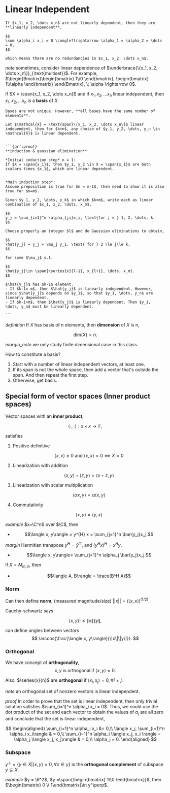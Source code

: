 # Linear Independent
```{prf:definition} Linear Independence
If $x_1, x_2, \dots x_n$ are not linearly dependent, then they are **linearly independent**,

$$
\sum \alpha_i x_i = 0 \Longleftrightarrow \alpha_1 = \alpha_2 = \dots = 0,
$$

which means there are no redundancies in $x_1, x_2, \dots x_n$.

```

*note*
sometimes, consider linear dependence of $\underbrace{\{x_1, x_2, \dots x_n\}}_{\text{multiset}}$. For example, $\begin{Bmatrix}\begin{bmatrix} 1\\0 \end{bmatrix}, \begin{bmatrix} 1\\\alpha \end{bmatrix} \end{Bmatrix}, \; \alpha \rightarrow 0$.


If $X = \span{x_1, x_2, \dots x_n}$ and if $x_1, x_2, \dots x_n$ linear independent, then $x_1, x_2, \dots x_n$ is a **basis** of $X$.

```{note}
Bases are not unique. However, **all bases have the same number of elements**.
```

````{prf:proposition}
Let $\mathcal{X} = \text{span}\{x_1, x_2, \dots x_n\}$ linear independent, then for $k>n$, any choise of $y_1, y_2, \dots, y_n \in \mathcal{X}$ is linear dependent.


```{prf:proof}
**induction & gaussian elimination**

*Initial induction step* n = 1:
If $X = \span{x_1}$, then $y_1, y_2 \in X = \span{x_1}$ are both scalars times $x_1$, which are linear dependent.


*Main induction step*: 
Assume preposition is true for $n = m-1$, then need to show it is also true for $n=m$.

Given $y_1, y_2, \dots, y_k$ in which $k>m$, write each as linear combination of $x_1, x_2, \dots, x_m$,

$$
y_j = \sum_{i=1}^m \alpha_{ji}x_i, \text{for j = } 1, 2, \dots, k.
$$

Choose properly an integer $l$ and do Gaussian eliminations to obtain,

$$
\hat{y_j} = y_j + \mu_j y_1, \text{ for } 2 \le j\le k,
$$

for some $\mu_j$ s.t.

$$
\hat{y_j}\in \span{\series{x}{l-1}, x_{l+1}, \dots, x_m}.
$$

$\hat{y_j}$ has $k-1$ element.
- If $k-1= m$, then $\hat{y_j}$ is linearly independent. However, since $\hat{y_j}$ depends on $y_1$, so that $y_1, \dots, y_n$ are linearly dependent.
- If $k-1>m$, then $\hat{y_j}$ is linearly dependent. Then $y_1, \dots, y_n$ must be linearly dependent.

```
````

*definition*
If $X$ has basis of n elements, then **dimension** of $X$ is n, 

$$
\text{dim}(X) = n.
$$


*margin_note*
we only study finite dimensional case in this class.


How to constitute a basis?
1. Start with a number of linear independent vectors, at least one.
2. If its span is not the whole space, then add a vector that's outside the span. And then repeat the first step.
3. Otherwise, get basis.


## Special form of vector spaces (Inner product spaces)

Vector spaces with an **inner product**,

$$
\langle \cdot, \cdot \rangle : x \times x \rightarrow \mathbb{F},
$$

satisfies 
1. Positive definitive

    $$
    \langle x, x \rangle \ge 0 \text{ and }\langle x, x \rangle =0 \Longleftrightarrow X = 0
    $$

2. Linearization with addition

    $$
    \langle x, y \rangle + \langle z, y \rangle = \langle x+z, y \rangle
    $$

3. Linearization with scalar multiplication

    $$
    \langle \alpha x, y \rangle = \alpha \langle x, y \rangle
    $$

4. Commutativity

    $$
    \langle x, y \rangle = \langle \bar{y}, x \rangle
    $$

*example*
$x=\C^n$ over $\C$, then

 - $$\langle x, y\rangle = y^{H} x = \sum_{j=1}^n \bar{y_j}x_j.$$

*margin*
Hermitian transpose $y^H = \bar{y}^\top$, and $(y^Hx)^H = x^H y$.

- $$\langle x, y\rangle= \sum_{j=1}^n \alpha_j \bar{y_j}x_j.$$

if $X = M_{m, n}$, then

- $$\langle A, B\rangle = \trace(B^H A)$$

### Norm

Can then define **norm**, (measured magnitude/size)
$||x|| = (\langle x, x\rangle)^{(1/2)}$.

Cauchy-schwartz says 

$$
\langle x, y \rangle | \le \|x\|\|y\|,
$$

can define angles between vectors
$$
\arccos{\frac{\langle x, y\rangle}{\|x\|\|y\|}}.
$$

### Orthogonal
We have concept of **orthogonality**,
$$
x, y \text{  is orthogonal if } \langle x, y\rangle = 0.
$$

Also, $\series{x}{n}$ are **orthogonal** if $\langle x_i, x_j\rangle = 0, \forall i\neq j$.

*note*
an orthogonal set of nonzero vectors is linear independent.

*proof*
In order to prove that the set is linear independent, then only trivial solution satisfies $\sum_{i=1}^n \alpha_i x_i = 0$. Thus, we could use the dot product of the set and each vector to obtain the values of $\alpha_j$ are all zero and conclude that the set is linear independent,

$$
\begin{aligned}
    \sum_{i=1}^n \alpha_i x_i &= 0,\\
    \langle x_j, \sum_{i=1}^n \alpha_i x_i\rangle & = 0,\\
    \sum_{i=1}^n \alpha_i \langle x_j, x_i \rangle = \alpha_j \langle x_j, x_j\rangle & = 0,\\
    \alpha_j = 0.
\end{aligned}
$$

### Subspace

$y^\perp = \{y\in X | \langle x, y\rangle = 0, \forall x\in y\}$ is the **orthogonal complement** of subspace $y \subseteq X$.


*example*
$y = \R^2$, $y =\span{\begin{bmatrix} 1\\0 \end{bmatrix}}$, then $\begin{bmatrix} 0 \\ 1\end{bmatrix}\in y^\perp$.